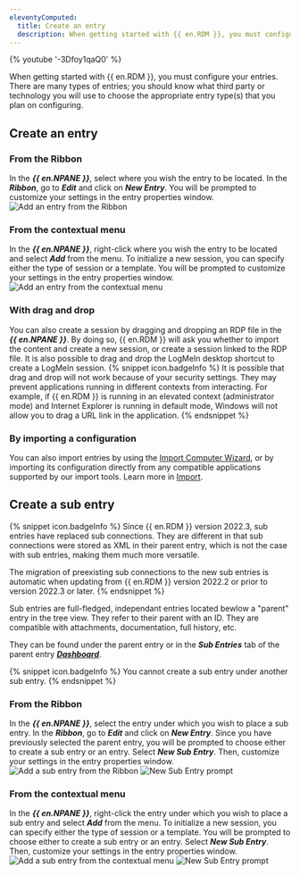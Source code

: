 ```yaml
---
eleventyComputed:
  title: Create an entry
  description: When getting started with {{ en.RDM }}, you must configure your entries. There are many types of entries; you should know what third party or technology you will use to choose the appropriate entry type(s) that you plan on configuring.
---
```

{% youtube '-3Dfoy1qaQ0' %}  

When getting started with {{ en.RDM }}, you must configure your entries. There are many types of entries; you should know what third party or technology you will use to choose the appropriate entry type(s) that you plan on configuring. 

## Create an entry

### From the Ribbon

In the ***{{ en.NPANE }}***, select where you wish the entry to be located. In the ***Ribbon***, go to ***Edit*** and click on ***New Entry***. You will be prompted to customize your settings in the entry properties window.  
![Add an entry from the Ribbon](https://webdevolutions.azureedge.net/docs/en/rdm/windows/RDMWin2182.png) 

### From the contextual menu

In the ***{{ en.NPANE }}***, right-click where you wish the entry to be located and select ***Add*** from the menu. To initialize a new session, you can specify either the type of session or a template. You will be prompted to customize your settings in the entry properties window.  
![Add an entry from the contextual menu](https://webdevolutions.azureedge.net/docs/en/rdm/windows/RDMWin2181.png) 

### With drag and drop

You can also create a session by dragging and dropping an RDP file in the ***{{ en.NPANE }}***. By doing so, {{ en.RDM }} will ask you whether to import the content and create a new session, or create a session linked to the RDP file. It is also possible to drag and drop the LogMeIn desktop shortcut to create a LogMeIn session. 
{% snippet icon.badgeInfo %} 
It is possible that drag and drop will not work because of your security settings. They may prevent applications running in different contexts from interacting. For example, if {{ en.RDM }} is running in an elevated context (administrator mode) and Internet Explorer is running in default mode, Windows will not allow you to drag a URL link in the application. 
{% endsnippet %}
 
### By importing a configuration

You can also import entries by using the [Import Computer Wizard](/rdm/windows/commands/file/import/computer-wizard/), or by importing its configuration directly from any compatible applications supported by our import tools. Learn more in [Import](/rdm/windows/commands/file/import/sessions/). 

## Create a sub entry

{% snippet icon.badgeInfo %}
Since {{ en.RDM }} version 2022.3, sub entries have replaced sub connections. They are different in that sub connections were stored as XML in their parent entry, which is not the case with sub entries, making them much more versatile.  

The migration of preexisting sub connections to the new sub entries is automatic when updating from {{ en.RDM }} version 2022.2 or prior to version 2022.3 or later.
{% endsnippet %}  

Sub entries are full-fledged, independant entries located bewlow a "parent" entry in the tree view. They refer to their parent with an ID. They are compatible with attachments, documentation, full history, etc. 

They can be found under the parent entry or in the ***Sub Entries*** tab of the parent entry [***Dashboard***](/rdm/windows/user-interface/content-area/dashboards/).

{% snippet icon.badgeInfo %}
You cannot create a sub entry under another sub entry.
{% endsnippet %}  

### From the Ribbon

In the ***{{ en.NPANE }}***, select the entry under which you wish to place a sub entry. In the ***Ribbon***, go to ***Edit*** and click on ***New Entry***. Since you have previously selected the parent entry, you will be prompted to choose either to create a sub entry or an entry. Select ***New Sub Entry***. Then, customize your settings in the entry properties window.  
![Add a sub entry from the Ribbon](https://webdevolutions.azureedge.net/docs/en/rdm/windows/RDMWin2182.png) 
![New Sub Entry prompt](https://webdevolutions.azureedge.net/docs/en/rdm/windows/RDMWin2184.png) 

### From the contextual menu

In the ***{{ en.NPANE }}***, right-click the entry under which you wish to place a sub entry and select ***Add*** from the menu. To initialize a new session, you can specify either the type of session or a template. You will be prompted to choose either to create a sub entry or an entry. Select ***New Sub Entry***. Then, customize your settings in the entry properties window.  
![Add a sub entry from the contextual menu](https://webdevolutions.azureedge.net/docs/en/rdm/windows/RDMWin2183.png) 
![New Sub Entry prompt](https://webdevolutions.azureedge.net/docs/en/rdm/windows/RDMWin2184.png) 
